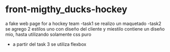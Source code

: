 # front-migthy_ducks-hockey
a fake web page for a hockey team
-task1 se realizo un maquetado
-task2 se agrego 2 estilos uno con diseño del cliente y miestilo contiene un diseño mio, hasta utilizando solamente css puro
- a partir del task 3 se utiliza flexbox 
